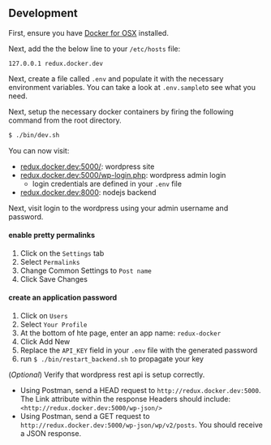 ## Development
First, ensure you have [Docker for OSX](https://docs.docker.com/engine/installation/mac/) installed.

Next, add the the below line to your `/etc/hosts` file:
```
127.0.0.1 redux.docker.dev
```

Next, create a file called `.env` and populate it with the necessary environment variables.  You can take a look at `.env.sample`to see what you need.

Next, setup the necessary docker containers by firing the following command from the root directory.
```sh
$ ./bin/dev.sh
```

You can now visit:
* [redux.docker.dev:5000/](http://redux.docker.dev:5000): wordpress site
* [redux.docker.dev:5000/wp-login.php](http://redux.docker.dev:5000/wp-login.php): wordpress admin login
  * login credentials are defined in your `.env` file
* [redux.docker.dev:8000](http://redux.docker.dev:8000): nodejs backend

Next, visit login to the wordpress using your admin username and password.

#### enable pretty permalinks
1. Click on the `Settings` tab
2. Select `Permalinks`
3. Change Common Settings to `Post name`
4. Click Save Changes

#### create an application password
1. Click on `Users`
2. Select `Your Profile`
3. At the bottom of hte page, enter an app name: `redux-docker`
4. Click Add New
5. Replace the `API_KEY` field in your `.env` file with the generated password
6. run `$ ./bin/restart_backend.sh` to propagate your key

(_Optional_) Verify that wordpress rest api is setup correctly.
* Using Postman, send a HEAD request to `http://redux.docker.dev:5000`.  The Link attribute within the response Headers should include: `<http://redux.docker.dev:5000/wp-json/>`
* Using Postman, send a GET request to `http://redux.docker.dev:5000/wp-json/wp/v2/posts`.  You should receive a JSON response.